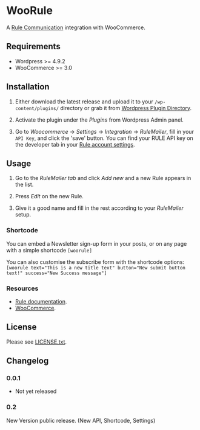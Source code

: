 # WooRule

A [Rule Communication](https://www.rule.se/) integration with WooCommerce.

## Requirements

- Wordpress >= 4.9.2
- WooCommerce >= 3.0

## Installation

1. Either download the latest release and upload it to your `/wp-content/plugins/`
directory or grab it from [Wordpress Plugin
Directory](http://wordpress.org/plugins/woorule/).

2. Activate the plugin under the _Plugins_  from Wordpress Admin panel.

3. Go to _Woocommerce_ -> _Settings_ -> _Integration_ -> _RuleMailer_, fill in your `API Key`, and click the 'save' button. You can find your RULE API key on the developer tab in your [Rule account settings](http://app.rule.io/#/settings/developer).

## Usage

1. Go to the _RuleMailer tab_ and click _Add new_ and a new Rule appears in the
   list.

2. Press _Edit_ on the new Rule.

3. Give it a good name and fill in the rest according to your _RuleMailer_ setup.

### Shortcode

You can embed a Newsletter sign-up form in your posts, or on any page with a simple shortcode `[woorule]`
 
You can also customise the subscribe form with the shortcode options:
`[woorule text="This is a new title text" button="New submit button text!" success="New Success message"]`



### Resources

- [Rule documentation](https://docs.rule.se/).
- [WooCommerce](http://docs.woothemes.com/documentation/plugins/woocommerce/).

## License

Please see [LICENSE.txt](/LICENSE.txt).

## Changelog

### 0.0.1
- Not yet released

### 0.2
New Version public release. (New API, Shortcode, Settings)

